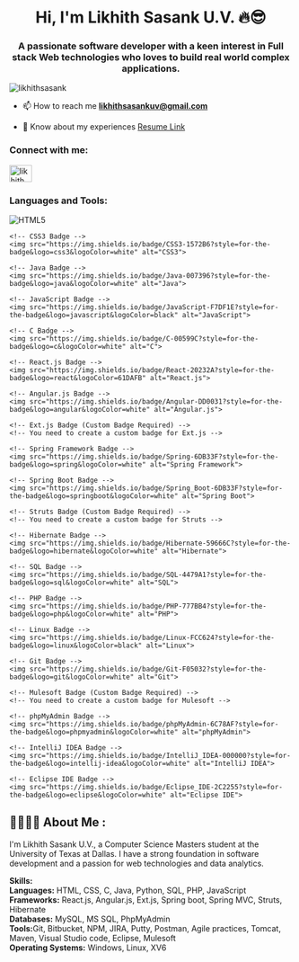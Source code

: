 <h1 align="center">Hi, I'm Likhith Sasank U.V. 🔥😎</h1>

<h3 align="center">A passionate software developer with a keen interest in Full stack Web technologies who loves to build real world complex applications.</h3>

<p align="left"> <img src="https://komarev.com/ghpvc/?username=likhithsasank&label=Profile%20views&color=0e75b6&style=flat" alt="likhithsasank" /> </p>

- 📫 How to reach me **likhithsasankuv@gmail.com**

- 📄 Know about my experiences [Resume Link](https://drive.google.com/file/d/1uVOlROV4tmW0t_gXospSZogb62FwBaUW/view?usp=sharing)

<h3 align="left">Connect with me:</h3>
<p align="left">
<a href="https://www.linkedin.com/in/likhithsasankuv" target="blank"><img align="center" src="https://www.linkedin.com/in/likhith-sasank-uppalapati-venkata-222a261b5/" alt="likhith sasank uv" height="30" width="40" /></a>
</p>

<h3 align="left">Languages and Tools:</h3>
<p align="left">
<img src="https://img.shields.io/badge/HTML5-E34F26?style=for-the-badge&logo=html5&logoColor=white" alt="HTML5">

    <!-- CSS3 Badge -->
    <img src="https://img.shields.io/badge/CSS3-1572B6?style=for-the-badge&logo=css3&logoColor=white" alt="CSS3">

    <!-- Java Badge -->
    <img src="https://img.shields.io/badge/Java-007396?style=for-the-badge&logo=java&logoColor=white" alt="Java">

    <!-- JavaScript Badge -->
    <img src="https://img.shields.io/badge/JavaScript-F7DF1E?style=for-the-badge&logo=javascript&logoColor=black" alt="JavaScript">

    <!-- C Badge -->
    <img src="https://img.shields.io/badge/C-00599C?style=for-the-badge&logo=c&logoColor=white" alt="C">

    <!-- React.js Badge -->
    <img src="https://img.shields.io/badge/React-20232A?style=for-the-badge&logo=react&logoColor=61DAFB" alt="React.js">

    <!-- Angular.js Badge -->
    <img src="https://img.shields.io/badge/Angular-DD0031?style=for-the-badge&logo=angular&logoColor=white" alt="Angular.js">

    <!-- Ext.js Badge (Custom Badge Required) -->
    <!-- You need to create a custom badge for Ext.js -->

    <!-- Spring Framework Badge -->
    <img src="https://img.shields.io/badge/Spring-6DB33F?style=for-the-badge&logo=spring&logoColor=white" alt="Spring Framework">

    <!-- Spring Boot Badge -->
    <img src="https://img.shields.io/badge/Spring_Boot-6DB33F?style=for-the-badge&logo=springboot&logoColor=white" alt="Spring Boot">

    <!-- Struts Badge (Custom Badge Required) -->
    <!-- You need to create a custom badge for Struts -->

    <!-- Hibernate Badge -->
    <img src="https://img.shields.io/badge/Hibernate-59666C?style=for-the-badge&logo=hibernate&logoColor=white" alt="Hibernate">

    <!-- SQL Badge -->
    <img src="https://img.shields.io/badge/SQL-4479A1?style=for-the-badge&logo=sql&logoColor=white" alt="SQL">

    <!-- PHP Badge -->
    <img src="https://img.shields.io/badge/PHP-777BB4?style=for-the-badge&logo=php&logoColor=white" alt="PHP">

    <!-- Linux Badge -->
    <img src="https://img.shields.io/badge/Linux-FCC624?style=for-the-badge&logo=linux&logoColor=black" alt="Linux">

    <!-- Git Badge -->
    <img src="https://img.shields.io/badge/Git-F05032?style=for-the-badge&logo=git&logoColor=white" alt="Git">

    <!-- Mulesoft Badge (Custom Badge Required) -->
    <!-- You need to create a custom badge for Mulesoft -->

    <!-- phpMyAdmin Badge -->
    <img src="https://img.shields.io/badge/phpMyAdmin-6C78AF?style=for-the-badge&logo=phpmyadmin&logoColor=white" alt="phpMyAdmin">

    <!-- IntelliJ IDEA Badge -->
    <img src="https://img.shields.io/badge/IntelliJ_IDEA-000000?style=for-the-badge&logo=intellij-idea&logoColor=white" alt="IntelliJ IDEA">

    <!-- Eclipse IDE Badge -->
    <img src="https://img.shields.io/badge/Eclipse_IDE-2C2255?style=for-the-badge&logo=eclipse&logoColor=white" alt="Eclipse IDE">
</p>





<h2> 👨‍🎓🙋‍♂️ About Me : </h2>

I'm Likhith Sasank U.V., a Computer Science Masters student at the University of Texas at Dallas. I have a strong foundation in software development and a passion for web technologies and data analytics.

<b>Skills:</b><br>
<b>Languages:</b> HTML, CSS, C, Java, Python, SQL, PHP, JavaScript<br>
<b>Frameworks:</b> React.js, Angular.js, Ext.js, Spring boot, Spring MVC, Struts, Hibernate<br>
<b>Databases:</b> MySQL, MS SQL, PhpMyAdmin<br>
<b>Tools:</b>Git, Bitbucket, NPM, JIRA, Putty, Postman, Agile practices, Tomcat, Maven, Visual Studio code, Eclipse, Mulesoft<br>
<b>Operating Systems:</b> Windows, Linux, XV6<br>
